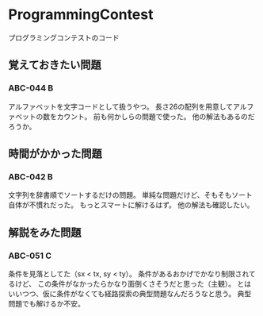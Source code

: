 # ProgrammingContest
プログラミングコンテストのコード

## 覚えておきたい問題

### ABC-044 B
アルファベットを文字コードとして扱うやつ。
長さ26の配列を用意してアルファベットの数をカウント。
前も何かしらの問題で使った。
他の解法もあるのだろうか。


## 時間がかかった問題

### ABC-042 B
文字列を辞書順でソートするだけの問題。
単純な問題だけど、そもそもソート自体が不慣れだった。
もっとスマートに解けるはず。
他の解法も確認したい。


## 解説をみた問題

### ABC-051 C
条件を見落としてた（sx < tx, sy < ty）。
条件があるおかげでかなり制限されてるけど、
この条件がなかったらかなり面倒くさそうだと思った（主観）。
とはいいつつ、仮に条件がなくても経路探索の典型問題なんだろうなと思う。
典型問題でも解けるか不安。